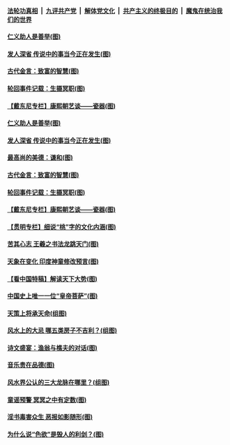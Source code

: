 

####  [法轮功真相](../../../../basic/blob/master/README.md?t=12210631) &nbsp;|&nbsp; [九评共产党](../../../../9ping.md/blob/master/README.md?t=12210631) &nbsp;|&nbsp; [解体党文化](../../../../jtdwh.md/blob/master/README.md?t=12210631)  &nbsp;|&nbsp; [共产主义的终极目的](../../../../gczydzjmd.md/blob/master/README.md?t=12210631) &nbsp;|&nbsp; [魔鬼在统治我们的世界](../../../../mgztzwmdsj.md/blob/master/README.md?t=12210631) 

#### [仁义助人是善举(图)](../pages/p7/955743.md?t=12210631) 

#### [发人深省 传说中的事当今正在发生(图)](../pages/p7/956218.md?t=12210631) 

#### [古代金言：致富的智慧(图)](../pages/p7/956238.md?t=12210631) 

#### [轮回事件记载：生摄冥职(图)](../pages/p7/955972.md?t=12210631) 

#### [【戴东尼专栏】康熙朝艺谈——瓷器(图)](../pages/p7/950810.md?t=12210631) 


#### [仁义助人是善举(图)](../pages/p7/955743.md?t=12210631) 

#### [发人深省 传说中的事当今正在发生(图)](../pages/p7/956218.md?t=12210631) 

#### [最高尚的美德：谦和(图)](../pages/p7/956241.md?t=12210631) 

#### [古代金言：致富的智慧(图)](../pages/p7/956238.md?t=12210631) 

#### [轮回事件记载：生摄冥职(图)](../pages/p7/955972.md?t=12210631) 

#### [【戴东尼专栏】康熙朝艺谈——瓷器(图)](../pages/p7/950810.md?t=12210631) 


#### [【贯明专栏】细说“桃”字的文化内涵(图)](../pages/p7/955745.md?t=12210631) 

#### [苦其心志 王羲之书法龙跳天门(图)](../pages/p7/955838.md?t=12210631) 

#### [天象在变化 印度神童修改预言(图)](../pages/p7/954534.md?t=12210631) 

#### [【看中国特稿】解读天下大势(图)](../pages/p7/955732.md?t=12210631) 

#### [中国史上唯一一位“皇帝菩萨”(图)](../pages/p7/955980.md?t=12210631) 

#### [天策上将承天命(组图)](../pages/p7/954303.md?t=12210631) 

#### [风水上的大忌 哪五类房子不吉利？(组图)](../pages/p7/955468.md?t=12210631) 

#### [诗文盛宴：渔翁与樵夫的对话(图)](../pages/p7/955739.md?t=12210631) 

#### [音乐贵在品德(图)](../pages/p7/955089.md?t=12210631) 

#### [风水界公认的三大龙脉在哪里？(组图)](../pages/p7/955465.md?t=12210631) 

#### [童谣预警 冥冥之中有定数(图)](../pages/p7/945047.md?t=12210631) 

#### [淫书毒害众生 恶报如影随形(图)](../pages/p7/955667.md?t=12210631) 

#### [为什么说“色欲”是毁人的利剑？(图)](../pages/p7/955637.md?t=12210631) 

